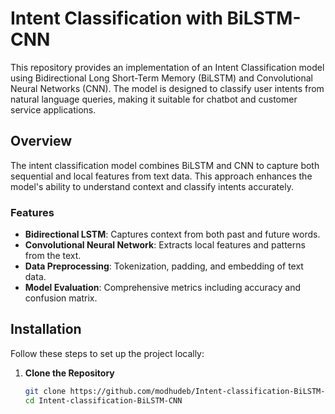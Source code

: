 # Intent Classification with BiLSTM-CNN

This repository provides an implementation of an Intent Classification model using Bidirectional Long Short-Term Memory (BiLSTM) and Convolutional Neural Networks (CNN). The model is designed to classify user intents from natural language queries, making it suitable for chatbot and customer service applications.

## Overview

The intent classification model combines BiLSTM and CNN to capture both sequential and local features from text data. This approach enhances the model's ability to understand context and classify intents accurately.

### Features

- **Bidirectional LSTM**: Captures context from both past and future words.
- **Convolutional Neural Network**: Extracts local features and patterns from the text.
- **Data Preprocessing**: Tokenization, padding, and embedding of text data.
- **Model Evaluation**: Comprehensive metrics including accuracy and confusion matrix.

## Installation

Follow these steps to set up the project locally:

1. **Clone the Repository**

   ```bash
   git clone https://github.com/modhudeb/Intent-classification-BiLSTM-CNN.git
   cd Intent-classification-BiLSTM-CNN
